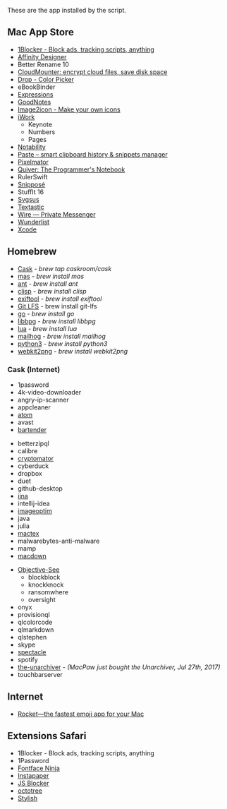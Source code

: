 These are the app installed by the script.

<!-- [TOC] -->

## Mac App Store

- [1Blocker - Block ads, tracking scripts, anything](https://1blocker.com)
- [Affinity Designer](https://affinity.serif.com/en-gb/designer/)
- Better Rename 10
- [CloudMounter: encrypt cloud files, save disk space](https://mac.eltima.com/mount-cloud-drive.html)
- [Drop - Color Picker](http://dropcolorpicker.com)
- eBookBinder
- [Expressions](http://www.apptorium.com/products/expressions)
- [GoodNotes](http://www.goodnotesapp.com)
- [Image2icon - Make your own icons](http://www.img2icnsapp.com)
- [iWork](https://www.apple.com/iwork/)
    - Keynote 
    - Numbers
    - Pages
- [Notability](http://gingerlabs.com)
- [Paste – smart clipboard history & snippets manager](http://pasteapp.me)
- [Pixelmator](http://www.pixelmator.com/mac/)
- [Quiver: The Programmer's Notebook](http://happenapps.com)
- RulerSwift
- [Snipposé](http://www.samuelwford.com/snippose)
- StuffIt 16
- [Svgsus](http://www.svgs.us)
- [Textastic](https://www.textasticapp.com/mac.html)
- [Wire — Private Messenger](https://wire.com/en/)
- [Wunderlist](https://www.wunderlist.com)
- [Xcode](https://developer.apple.com/xcode/)

## Homebrew

- [Cask](https://caskroom.github.io) - _brew tap caskroom/cask_
- [mas](https://github.com/mas-cli/mas) - _brew install mas_
- [ant](https://ant.apache.org) - _brew install ant_
- [clisp](http://clisp.org) - _brew install clisp_
- [exiftool](http://owl.phy.queensu.ca/~phil/exiftool/) - _brew install exiftool_
- [Git LFS](https://git-lfs.github.com) - brew install git-lfs
- [go](https://golang.org/) - _brew install go_
- [libbpg](https://bellard.org/bpg/) - _brew install libbpg_
- [lua](http://www.lua.org) - _brew install lua_
- [mailhog](https://github.com/mailhog/MailHog) - _brew install mailhog_
- [python3](https://www.python.org) - _brew install python3_
- [webkit2png](http://www.paulhammond.org/webkit2png/) - _brew install webkit2png_

### Cask (Internet)

- 1password
- 4k-video-downloader
- angry-ip-scanner
- appcleaner
- [atom](https://atom.io)
- avast
- [bartender](https://www.macbartender.com)
<!-- - [beardedspice](https://beardedspice.github.io) -->
- betterzipql
- calibre
- [cryptomator](https://cryptomator.org)
- cyberduck
- dropbox
- duet
- github-desktop
- [iina](https://lhc70000.github.io/iina/)
- intellij-idea
- [imageoptim](https://imageoptim.com/fr)
- java
- julia
- [mactex](https://www.tug.org/mactex/)
- malwarebytes-anti-malware
- mamp
- [macdown](http://macdown.uranusjr.com)
<!-- - megasync-->
- [Objective-See](http://objective-see.com)
    - blockblock
    - knockknock
    - ransomwhere
    - oversight
- onyx
- provisionql
- qlcolorcode
- qlmarkdown
- qlstephen
- skype
- [spectacle](https://www.spectacleapp.com)
- spotify
- [the-unarchiver](https://theunarchiver.com) - _(MacPaw just bought the Unarchiver, Jul 27th, 2017)_
- touchbarserver

## Internet

- [Rocket—the fastest emoji app for your Mac](http://matthewpalmer.net/rocket/)

## Extensions Safari

- 1Blocker - Block ads, tracking scripts, anything
- 1Password
- [Fontface Ninja](https://safari-extensions.apple.com/details/?id=com.creaktif.fontfaceninja-6AFG6428MF)
- [Instapaper](https://safari-extensions.apple.com/details/?id=com.instapaper.extension-CAM49M58WK)
- [JS Blocker](https://safari-extensions.apple.com/details/?id=com.toggleable.JavaScriptBlocker5-6S8J5HV3H4)
- [octotree](https://github.com/buunguyen/octotree)
- [Stylish](https://safari-extensions.apple.com/details/?id=com.sobolev.stylish-5555L95H45)
